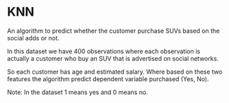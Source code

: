 # KNN

An algorithm to predict whether the customer purchase SUVs based on the social adds or not.

In this dataset we have 400 observations where each observation is actually a customer who buy an SUV that is advertised on social networks. 

So each customer has age and estimated salary. Where based on these two features the algorithm predict dependent variable purchased (Yes, No). 

Note: In the dataset 1 means yes and 0 means no. 
